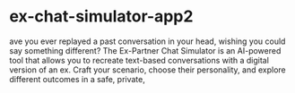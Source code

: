 # ex-chat-simulator-app2
ave you ever replayed a past conversation in your head, wishing you could say something different? The Ex-Partner Chat Simulator is an AI-powered tool that allows you to recreate text-based conversations with a digital version of an ex. Craft your scenario, choose their personality, and explore different outcomes in a safe, private, 
